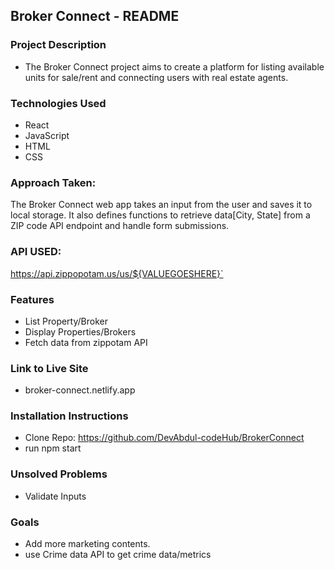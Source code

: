 ## Broker Connect - README

### Project Description

- The Broker Connect project aims to create a platform for listing available units for sale/rent and connecting users with real estate agents.

### Technologies Used

- React
- JavaScript
- HTML
- CSS

### Approach Taken:

The Broker Connect web app takes an input from the user and saves it to local storage. It also defines functions to retrieve data[City, State] from a ZIP code API endpoint and handle form submissions.

### API USED:

https://api.zippopotam.us/us/${VALUEGOESHERE}`

### Features

- List Property/Broker
- Display Properties/Brokers
- Fetch data from zippotam API

### Link to Live Site

- broker-connect.netlify.app

### Installation Instructions

- Clone Repo: https://github.com/DevAbdul-codeHub/BrokerConnect
- run npm start

### Unsolved Problems

- Validate Inputs

### Goals

- Add more marketing contents.
- use Crime data API to get crime data/metrics
